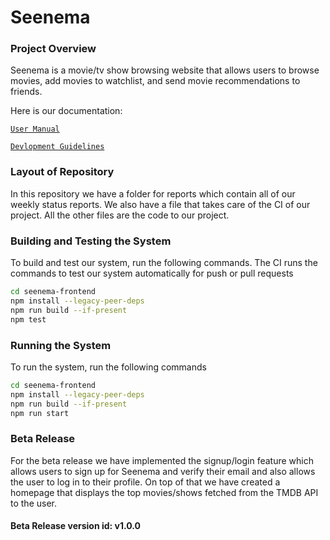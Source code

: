 # Seenema
### Project Overview
Seenema is a movie/tv show browsing website that allows users to browse movies, add movies to watchlist, and send movie recommendations to friends. 

Here is our documentation:

[`User Manual`](https://github.com/leenapagdar/Seenema/blob/main/USERMANUAL.md)

[`Devlopment Guidelines`](https://github.com/leenapagdar/Seenema/blob/main/DEVELOPMENT.md)

### Layout of Repository
In this repository we have a folder for reports which contain all of our weekly status reports. We also have a file that takes care of the CI of our project. All the other files are the code to our project.

### Building and Testing the System
To build and test our system, run the following commands. The CI runs the commands to test our system automatically for push or pull requests
```bash
cd seenema-frontend
npm install --legacy-peer-deps
npm run build --if-present
npm test
```

### Running the System
To run the system, run the following commands
```bash
cd seenema-frontend
npm install --legacy-peer-deps
npm run build --if-present
npm run start
```

### Beta Release
For the beta release we have implemented the signup/login feature which allows users to sign up for Seenema and verify their email and also allows the user to log in to their profile.
On top of that we have created a homepage that displays the top movies/shows fetched from the TMDB API to the user.

#### Beta Release version id: v1.0.0
